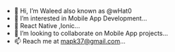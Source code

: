 - 👋 Hi, I’m Waleed also known as @wHat0
- 👀 I’m interested in Mobile App Development...
- 🌱 React Native ,Ionic...
- 💞️ I’m looking to collaborate on Mobile App projects...
- 📫 Reach me at mapk37@gmail.com...

<!---
wHat0/wHat0 is a ✨ special ✨ repository because its `README.md` (this file) appears on your GitHub profile.
You can click the Preview link to take a look at your changes.
--->
